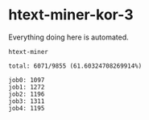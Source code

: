# htext-miner-kor-3

Everything doing here is automated.

```
htext-miner

total: 6071/9855 (61.60324708269914%)

job0: 1097
job1: 1272
job2: 1196
job3: 1311
job4: 1195
```